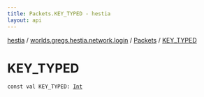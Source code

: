 ```yaml
---
title: Packets.KEY_TYPED - hestia
layout: api
---
```


<div class='api-docs-breadcrumbs'><a href="../../index.html">hestia</a> / <a href="../index.html">worlds.gregs.hestia.network.login</a> / <a href="index.html">Packets</a> / <a href="./-k-e-y_-t-y-p-e-d.html">KEY_TYPED</a></div>

# KEY_TYPED

<div class="signature"><code><span class="keyword">const</span> <span class="keyword">val </span><span class="identifier">KEY_TYPED</span><span class="symbol">: </span><a href="https://kotlinlang.org/api/latest/jvm/stdlib/kotlin/-int/index.html"><span class="identifier">Int</span></a></code></div>

